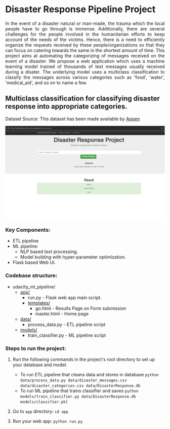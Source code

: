 # Disaster Response Pipeline Project


<div align="justify">
In the event of a disaster natural or man-made, the trauma which the local people have to go through is immense. 
Additionally, there are several challenges for the people involved in the humanitarian efforts to keep account of the needs of the victims.
Hence, there is a need to efficiently organize the requests received by these people/organizations so that they can focus on catering towards the same in the shortest amount of time. 
This project aims at automating the categorizing of messages received on the event of a disaster. 
We propose a web application which uses a machine learning model trained of thousands of text messages usually received during a disater. 
The underlying model uses a multiclass classification to classify the messages across various categories such as 'food', 'water', 'medical_aid', and so on to name a few.
 </div>
 
## Multiclass classification for classifying disaster response into appropriate categories.

Dataset Source: This dataset has been made available by [Appen](https://appen.com/)

![](web_app_demo.png)

### Key Components:
- ETL pipeline
- ML pipeline:
  - NLP based text processing.
  - Model building with hyper-parameter optimization.
- Flask based Web UI.


### Codebase structure:

+ udacity_ml_pipeline/
    + [app/](app/)
        + run.py - Flask web app main script.
        + [templates/](templates/)
            + go.html - Results Page on Form submission 
            + master.html - Home page
    + [data/](data/)
        + process_data.py  - ETL pipeline script 
    + [models/](models/)
        + train_classifier.py - ML pipeline script
          
          
### Steps to run the project:
1. Run the following commands in the project's root directory to set up your database and model.

    - To run ETL pipeline that cleans data and stores in database
        `python data/process_data.py data/disaster_messages.csv data/disaster_categories.csv data/DisasterResponse.db`
    - To run ML pipeline that trains classifier and saves
        `python models/train_classifier.py data/DisasterResponse.db models/classifier.pkl`

2. Go to `app` directory: `cd app`

3. Run your web app: `python run.py`

